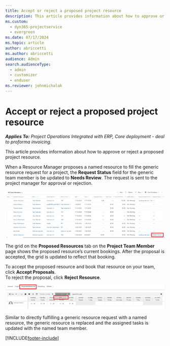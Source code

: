 ```yaml
---
title: Accept or reject a proposed project resource
description: This article provides information about how to approve or reject a proposed project resource.
ms.custom: 
  - dyn365-projectservice
  - evergreen
ms.date: 07/17/2024
ms.topic: article
author: abriccetti
ms.author: abriccetti
audience: Admin
search.audienceType: 
  - admin
  - customizer
  - enduser
ms.reviewer: johnmichalak
---
```

# Accept or reject a proposed project resource

_**Applies To:** Project Operations Integrated with ERP, Core deployment - deal to proforma invoicing._

This article provides information about how to approve or reject a proposed project resource.

When a Resource Manager proposes a named resource to fill the generic resource request for a project, the **Request Status** field for the generic team member is be updated to **Needs Review**. The request is sent to the project manager for approval or rejection.

![Generic team member with a proposal.](media/needs-review.png)

The grid on the **Proposed Resources** tab on the **Project Team Member** page shows the proposed resource’s current bookings. After the proposal is accepted, the grid is updated to reflect that booking. 

To accept the proposed resource and book that resource on your team, click **Accept Proposals**.  
To reject the proposal, click **Reject Resource**.

![Accepting a resource proposal.](media/accept-resource-proposal.png) 

Similar to directly fulfilling a generic resource request with a named resource, the generic resource is replaced and the assigned tasks is updated with the named team member.


[!INCLUDE[footer-include](../includes/footer-banner.md)]
